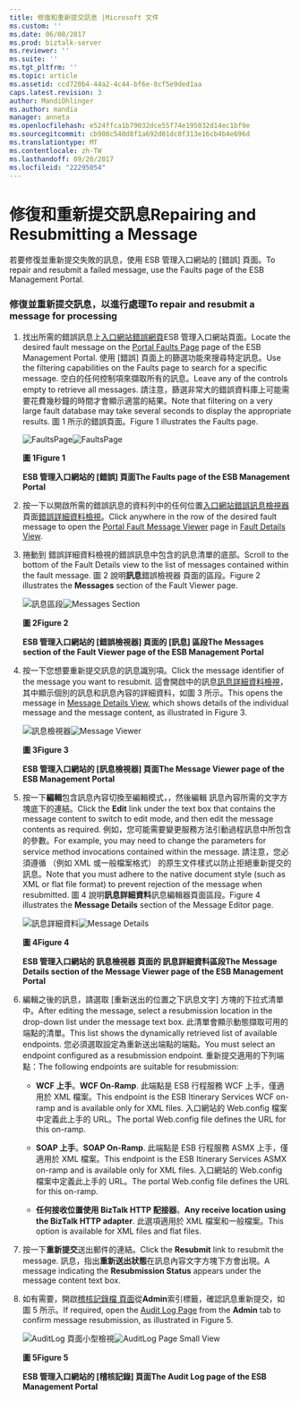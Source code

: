 ```yaml
---
title: 修復和重新提交訊息 |Microsoft 文件
ms.custom: ''
ms.date: 06/08/2017
ms.prod: biztalk-server
ms.reviewer: ''
ms.suite: ''
ms.tgt_pltfrm: ''
ms.topic: article
ms.assetid: ccd720b4-44a2-4c44-bf6e-8cf5e9ded1aa
caps.latest.revision: 3
author: MandiOhlinger
ms.author: mandia
manager: anneta
ms.openlocfilehash: e524ffca1b79032dce55f74e195032d14ec1bf9e
ms.sourcegitcommit: cb908c540d8f1a692d01dc8f313e16cb4b4e696d
ms.translationtype: MT
ms.contentlocale: zh-TW
ms.lasthandoff: 09/20/2017
ms.locfileid: "22295054"
---
```

# <a name="repairing-and-resubmitting-a-message"></a><span data-ttu-id="65d66-102">修復和重新提交訊息</span><span class="sxs-lookup"><span data-stu-id="65d66-102">Repairing and Resubmitting a Message</span></span>
<span data-ttu-id="65d66-103">若要修復並重新提交失敗的訊息，使用 ESB 管理入口網站的 [錯誤] 頁面。</span><span class="sxs-lookup"><span data-stu-id="65d66-103">To repair and resubmit a failed message, use the Faults page of the ESB Management Portal.</span></span>  
  
### <a name="to-repair-and-resubmit-a-message-for-processing"></a><span data-ttu-id="65d66-104">修復並重新提交訊息，以進行處理</span><span class="sxs-lookup"><span data-stu-id="65d66-104">To repair and resubmit a message for processing</span></span>  
  
1.  <span data-ttu-id="65d66-105">找出所需的錯誤訊息上[入口網站錯誤網頁](../esb-toolkit/portal-faults-page.md)ESB 管理入口網站頁面。</span><span class="sxs-lookup"><span data-stu-id="65d66-105">Locate the desired fault message on the [Portal Faults Page](../esb-toolkit/portal-faults-page.md) page of the ESB Management Portal.</span></span> <span data-ttu-id="65d66-106">使用 [錯誤] 頁面上的篩選功能來搜尋特定訊息。</span><span class="sxs-lookup"><span data-stu-id="65d66-106">Use the filtering capabilities on the Faults page to search for a specific message.</span></span> <span data-ttu-id="65d66-107">空白的任何控制項來擷取所有的訊息。</span><span class="sxs-lookup"><span data-stu-id="65d66-107">Leave any of the controls empty to retrieve all messages.</span></span> <span data-ttu-id="65d66-108">請注意，篩選非常大的錯誤資料庫上可能需要花費幾秒鐘的時間才會顯示適當的結果。</span><span class="sxs-lookup"><span data-stu-id="65d66-108">Note that filtering on a very large fault database may take several seconds to display the appropriate results.</span></span> <span data-ttu-id="65d66-109">圖 1 所示的錯誤頁面。</span><span class="sxs-lookup"><span data-stu-id="65d66-109">Figure 1 illustrates the Faults page.</span></span>  
  
     <span data-ttu-id="65d66-110">![FaultsPage](../esb-toolkit/media/faultspage.gif "FaultsPage")</span><span class="sxs-lookup"><span data-stu-id="65d66-110">![FaultsPage](../esb-toolkit/media/faultspage.gif "FaultsPage")</span></span>  
  
     <span data-ttu-id="65d66-111">**圖 1**</span><span class="sxs-lookup"><span data-stu-id="65d66-111">**Figure 1**</span></span>  
  
     <span data-ttu-id="65d66-112">**ESB 管理入口網站的 [錯誤] 頁面**</span><span class="sxs-lookup"><span data-stu-id="65d66-112">**The Faults page of the ESB Management Portal**</span></span>  
  
2.  <span data-ttu-id="65d66-113">按一下以開啟所需的錯誤訊息的資料列中的任何位置[入口網站錯誤訊息檢視器](../esb-toolkit/portal-fault-message-viewer.md)頁面[錯誤詳細資料檢視](../esb-toolkit/fault-details-view.md)。</span><span class="sxs-lookup"><span data-stu-id="65d66-113">Click anywhere in the row of the desired fault message to open the [Portal Fault Message Viewer](../esb-toolkit/portal-fault-message-viewer.md) page in [Fault Details View](../esb-toolkit/fault-details-view.md).</span></span>  
  
3.  <span data-ttu-id="65d66-114">捲動到 錯誤詳細資料檢視的錯誤訊息中包含的訊息清單的底部。</span><span class="sxs-lookup"><span data-stu-id="65d66-114">Scroll to the bottom of the Fault Details view to the list of messages contained within the fault message.</span></span> <span data-ttu-id="65d66-115">圖 2 說明**訊息**錯誤檢視器 頁面的區段。</span><span class="sxs-lookup"><span data-stu-id="65d66-115">Figure 2 illustrates the **Messages** section of the Fault Viewer page.</span></span>  
  
     <span data-ttu-id="65d66-116">![訊息區段](../esb-toolkit/media/ch8-messagessection.gif "Ch8 MessagesSection")</span><span class="sxs-lookup"><span data-stu-id="65d66-116">![Messages Section](../esb-toolkit/media/ch8-messagessection.gif "Ch8-MessagesSection")</span></span>  
  
     <span data-ttu-id="65d66-117">**圖 2**</span><span class="sxs-lookup"><span data-stu-id="65d66-117">**Figure 2**</span></span>  
  
     <span data-ttu-id="65d66-118">**ESB 管理入口網站的 [錯誤檢視器] 頁面的 [訊息] 區段**</span><span class="sxs-lookup"><span data-stu-id="65d66-118">**The Messages section of the Fault Viewer page of the ESB Management Portal**</span></span>  
  
4.  <span data-ttu-id="65d66-119">按一下您想要重新提交訊息的訊息識別項。</span><span class="sxs-lookup"><span data-stu-id="65d66-119">Click the message identifier of the message you want to resubmit.</span></span> <span data-ttu-id="65d66-120">這會開啟中的訊息[訊息詳細資料檢視](../esb-toolkit/message-details-view.md)，其中顯示個別的訊息和訊息內容的詳細資料，如圖 3 所示。</span><span class="sxs-lookup"><span data-stu-id="65d66-120">This opens the message in [Message Details View](../esb-toolkit/message-details-view.md), which shows details of the individual message and the message content, as illustrated in Figure 3.</span></span>  
  
     <span data-ttu-id="65d66-121">![訊息檢視器](../esb-toolkit/media/ch8-messageviewer.gif "Ch8 MessageViewer")</span><span class="sxs-lookup"><span data-stu-id="65d66-121">![Message Viewer](../esb-toolkit/media/ch8-messageviewer.gif "Ch8-MessageViewer")</span></span>  
  
     <span data-ttu-id="65d66-122">**圖 3**</span><span class="sxs-lookup"><span data-stu-id="65d66-122">**Figure 3**</span></span>  
  
     <span data-ttu-id="65d66-123">**ESB 管理入口網站的 [訊息檢視器] 頁面**</span><span class="sxs-lookup"><span data-stu-id="65d66-123">**The Message Viewer page of the ESB Management Portal**</span></span>  
  
5.  <span data-ttu-id="65d66-124">按一下**編輯**包含訊息內容切換至編輯模式，，然後編輯 訊息內容所需的文字方塊底下的連結。</span><span class="sxs-lookup"><span data-stu-id="65d66-124">Click the **Edit** link under the text box that contains the message content to switch to edit mode, and then edit the message contents as required.</span></span> <span data-ttu-id="65d66-125">例如，您可能需要變更服務方法引動過程訊息中所包含的參數。</span><span class="sxs-lookup"><span data-stu-id="65d66-125">For example, you may need to change the parameters for service method invocations contained within the message.</span></span> <span data-ttu-id="65d66-126">請注意，您必須遵循 （例如 XML 或一般檔案格式） 的原生文件樣式以防止拒絕重新提交的訊息。</span><span class="sxs-lookup"><span data-stu-id="65d66-126">Note that you must adhere to the native document style (such as XML or flat file format) to prevent rejection of the message when resubmitted.</span></span> <span data-ttu-id="65d66-127">圖 4 說明**訊息詳細資料**訊息編輯器頁面區段。</span><span class="sxs-lookup"><span data-stu-id="65d66-127">Figure 4 illustrates the **Message Details** section of the Message Editor page.</span></span>  
  
     <span data-ttu-id="65d66-128">![訊息詳細資料](../esb-toolkit/media/ch8-messagedetails.gif "Ch8 MessageDetails")</span><span class="sxs-lookup"><span data-stu-id="65d66-128">![Message Details](../esb-toolkit/media/ch8-messagedetails.gif "Ch8-MessageDetails")</span></span>  
  
     <span data-ttu-id="65d66-129">**圖 4**</span><span class="sxs-lookup"><span data-stu-id="65d66-129">**Figure 4**</span></span>  
  
     <span data-ttu-id="65d66-130">**ESB 管理入口網站的 訊息檢視器 頁面的 訊息詳細資料區段**</span><span class="sxs-lookup"><span data-stu-id="65d66-130">**The Message Details section of the Message Viewer page of the ESB Management Portal**</span></span>  
  
6.  <span data-ttu-id="65d66-131">編輯之後的訊息，請選取 [重新送出的位置之下訊息文字] 方塊的下拉式清單中。</span><span class="sxs-lookup"><span data-stu-id="65d66-131">After editing the message, select a resubmission location in the drop-down list under the message text box.</span></span> <span data-ttu-id="65d66-132">此清單會顯示動態擷取可用的端點的清單。</span><span class="sxs-lookup"><span data-stu-id="65d66-132">This list shows the dynamically retrieved list of available endpoints.</span></span> <span data-ttu-id="65d66-133">您必須選取設定為重新送出端點的端點。</span><span class="sxs-lookup"><span data-stu-id="65d66-133">You must select an endpoint configured as a resubmission endpoint.</span></span> <span data-ttu-id="65d66-134">重新提交適用的下列端點：</span><span class="sxs-lookup"><span data-stu-id="65d66-134">The following endpoints are suitable for resubmission:</span></span>  
  
    -   <span data-ttu-id="65d66-135">**WCF 上手**。</span><span class="sxs-lookup"><span data-stu-id="65d66-135">**WCF On-Ramp**.</span></span> <span data-ttu-id="65d66-136">此端點是 ESB 行程服務 WCF 上手，僅適用於 XML 檔案。</span><span class="sxs-lookup"><span data-stu-id="65d66-136">This endpoint is the ESB Itinerary Services WCF on-ramp and is available only for XML files.</span></span> <span data-ttu-id="65d66-137">入口網站的 Web.config 檔案中定義此上手的 URL。</span><span class="sxs-lookup"><span data-stu-id="65d66-137">The portal Web.config file defines the URL for this on-ramp.</span></span>  
  
    -   <span data-ttu-id="65d66-138">**SOAP 上手**。</span><span class="sxs-lookup"><span data-stu-id="65d66-138">**SOAP On-Ramp**.</span></span> <span data-ttu-id="65d66-139">此端點是 ESB 行程服務 ASMX 上手，僅適用於 XML 檔案。</span><span class="sxs-lookup"><span data-stu-id="65d66-139">This endpoint is the ESB Itinerary Services ASMX on-ramp and is available only for XML files.</span></span> <span data-ttu-id="65d66-140">入口網站的 Web.config 檔案中定義此上手的 URL。</span><span class="sxs-lookup"><span data-stu-id="65d66-140">The portal Web.config file defines the URL for this on-ramp.</span></span>  
  
    -   <span data-ttu-id="65d66-141">**任何接收位置使用 BizTalk HTTP 配接器**。</span><span class="sxs-lookup"><span data-stu-id="65d66-141">**Any receive location using the BizTalk HTTP adapter**.</span></span> <span data-ttu-id="65d66-142">此選項適用於 XML 檔案和一般檔案。</span><span class="sxs-lookup"><span data-stu-id="65d66-142">This option is available for XML files and flat files.</span></span>  
  
7.  <span data-ttu-id="65d66-143">按一下**重新提交**送出郵件的連結。</span><span class="sxs-lookup"><span data-stu-id="65d66-143">Click the **Resubmit** link to resubmit the message.</span></span> <span data-ttu-id="65d66-144">訊息，指出**重新送出狀態**在訊息內容文字方塊下方會出現。</span><span class="sxs-lookup"><span data-stu-id="65d66-144">A message indicating the **Resubmission Status** appears under the message content text box.</span></span>  
  
8.  <span data-ttu-id="65d66-145">如有需要，開啟[稽核記錄檔 頁面](../esb-toolkit/audit-log-page.md)從**Admin**索引標籤，確認訊息重新提交，如圖 5 所示。</span><span class="sxs-lookup"><span data-stu-id="65d66-145">If required, open the [Audit Log Page](../esb-toolkit/audit-log-page.md) from the **Admin** tab to confirm message resubmission, as illustrated in Figure 5.</span></span>  
  
     <span data-ttu-id="65d66-146">![AuditLog 頁面小型檢視](../esb-toolkit/media/ch8-auditlogpagesmallview.gif "Ch8 AuditLogPageSmallView")</span><span class="sxs-lookup"><span data-stu-id="65d66-146">![AuditLog Page Small View](../esb-toolkit/media/ch8-auditlogpagesmallview.gif "Ch8-AuditLogPageSmallView")</span></span>  
  
     <span data-ttu-id="65d66-147">**圖 5**</span><span class="sxs-lookup"><span data-stu-id="65d66-147">**Figure 5**</span></span>  
  
     <span data-ttu-id="65d66-148">**ESB 管理入口網站的 [稽核記錄] 頁面**</span><span class="sxs-lookup"><span data-stu-id="65d66-148">**The Audit Log page of the ESB Management Portal**</span></span>